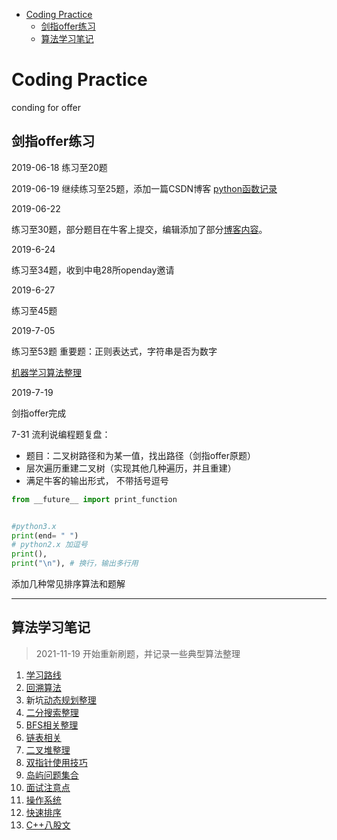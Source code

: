 <!--
 * @Author: 张磊
 * @Date: 2021-11-19 17:56:11
 * @LastEditTime: 2022-01-18 22:10:51
 * @LastEditors: Zhanglei
 * @Description: readme文件
 * @FilePath: \coding_practice\README.md
-->
- [Coding Practice](#coding-practice)
  - [剑指offer练习](#剑指offer练习)
  - [算法学习笔记](#算法学习笔记)

# Coding Practice
conding for offer
## 剑指offer练习
2019-06-18
练习至20题

2019-06-19
继续练习至25题，添加一篇CSDN博客
[python函数记录](https://blog.csdn.net/r1ch4rd/article/details/92834702)

2019-06-22

练习至30题，部分题目在牛客上提交，编辑添加了部分[博客内容](https://blog.csdn.net/r1ch4rd/article/details/93369138)。



2019-6-24

练习至34题，收到中电28所openday邀请

2019-6-27

练习至45题

2019-7-05

练习至53题 重要题：正则表达式，字符串是否为数字

[机器学习算法整理](https://blog.csdn.net/r1ch4rd/article/details/94381741)

2019-7-19

剑指offer完成

7-31 流利说编程题复盘：
- 题目：二叉树路径和为某一值，找出路径（剑指offer原题）
- 层次遍历重建二叉树（实现其他几种遍历，并且重建）
- 满足牛客的输出形式， 不带括号逗号
```python
from __future__ import print_function


#python3.x
print(end= " ")
# python2.x 加逗号
print(),
print("\n"), # 换行，输出多行用
```

添加几种常见排序算法和题解


-------------------------------
## 算法学习笔记
> 2021-11-19 开始重新刷题，并记录一些典型算法整理
<!--TODO：暂时用VSC记录，有条件后迁入笔记软件
-->
1. [学习路线](RoadMap.md)
2. [回溯算法](回溯算法整理.md)
3. 新坑[动态规划整理](动态规划整理.md)
4. [二分搜索整理](二分查找整理.md)
5. [BFS相关整理](BFS相关整理.md)
6. [链表相关](链表相关问题.md)
7. [二叉堆整理](二叉堆整理.md)
8. [双指针使用技巧](双指针使用技巧.md)
9. [岛屿问题集合](岛屿问题集合.md)
10. [面试注意点](面试注意点.md)
11. [操作系统](操作系统.md)
12. [快速排序](快速排序整理.md)
13. [C++八股文](C++基础语法.md)


